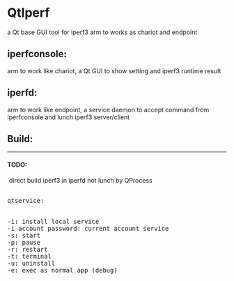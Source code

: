 # QtIperf

a Qt base GUI tool for iperf3 arm to works as chariot and endpoint

## iperfconsole:

arm to work like chariot, a Qt GUI to show setting and iperf3 runtime result

## iperfd:

arm to work like endpoint, a service daemon to accept command from iperfconsole and lunch iperf3 server/client



## Build:



------



#### TODO:

​	direct build iperf3 in iperfd not lunch by QProcess

<pre>

qtservice:


-i: install local service
-i account password: current account service
-s: start
-p: pause
-r: restart
-t: terminal
-u: uninstall
-e: exec as normal app (debug)

</pre>